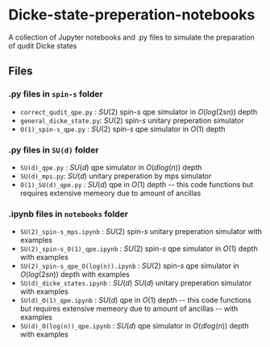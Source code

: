 # Dicke-state-preperation-notebooks
A collection of Jupyter notebooks and .py files to simulate the preparation of qudit Dicke states


## Files

### .py files in `spin-s` folder

- `correct_qudit_qpe.py` : $SU(2)$ spin-$s$ qpe simulator in $O(log(2sn))$ depth
- `general_dicke_state.py`: $SU(2)$ spin-$s$ unitary preperation simulator
- `O(1)_spin-s_qpe.py` : $SU(2)$ spin-$s$ qpe simulator in $O(1)$ depth

### .py files in `SU(d)` folder

- `SU(d)_qpe.py` : $SU(d)$ qpe simulator in $O(dlog(n))$ depth
- `SU(d)_mps.py`: $SU(d)$ unitary preperation by mps simulator
- `O(1)_SU(d)_qpe.py` : $SU(d)$ qpe in $O(1)$ depth -- this code functions but requires extensive memeory due to amount of ancillas 


### .ipynb files in `notebooks` folder

- `SU(2)_spin-s_mps.ipynb` : $SU(2)$ spin-$s$ unitary preperation simulator with examples
- `SU(2)_spin-s_O(1)_qpe.ipynb` : $SU(2)$ spin-$s$ qpe simulator in $O(1)$ depth with examples
- `SU(2)_spin-s_qpe_O(log(n)).ipynb` : $SU(2)$ spin-$s$ qpe simulator in $O(log(2sn))$ depth with examples
- `SU(d)_dicke_states.ipynb` : $SU(d)$ $SU(d)$ unitary preperation simulator with examples
- `SU(d)_O(1)_qpe.ipynb` : $SU(d)$ qpe in $O(1)$ depth -- this code functions but requires extensive memeory due to amount of ancillas -- with examples
- `SU(d)_O(log(n))_qpe.ipynb` : $SU(d)$ qpe simulator in $O(dlog(n))$ depth with examples
